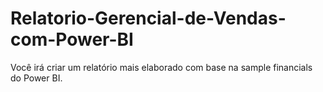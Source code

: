 # Relatorio-Gerencial-de-Vendas-com-Power-BI
Você irá criar um relatório mais elaborado com base na sample financials do Power BI. 
